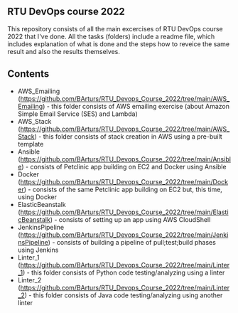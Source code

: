 ## RTU DevOps course 2022
This repository consists of all the main excercises of RTU DevOps course 2022 that I've done. All the tasks (folders) include a readme file, which includes explanation 
of what is done and the steps how to reveice the same result and also the results themselves.

## Contents
- AWS_Emailing (https://github.com/BArturs/RTU_Devops_Course_2022/tree/main/AWS_Emailing) - this folder consists of AWS emailing exercise (about Amazon Simple Email
Service (SES) and Lambda)
- AWS_Stack (https://github.com/BArturs/RTU_Devops_Course_2022/tree/main/AWS_Stack) - this folder consists of stack creation in AWS using a pre-built template
- Ansible (https://github.com/BArturs/RTU_Devops_Course_2022/tree/main/Ansible) - consists of Petclinic app building on EC2 and Docker using Ansible
- Docker (https://github.com/BArturs/RTU_Devops_Course_2022/tree/main/Docker) - consists of the same Petclinic app building on EC2 but, this time, using Docker
- ElasticBeanstalk (https://github.com/BArturs/RTU_Devops_Course_2022/tree/main/ElasticBeanstalk) - consists of setting up an app using AWS CloudShell
- JenkinsPipeline (https://github.com/BArturs/RTU_Devops_Course_2022/tree/main/JenkinsPipeline) - consists of building a pipeline of pull;test;build phases using Jenkins
- Linter_1 (https://github.com/BArturs/RTU_Devops_Course_2022/tree/main/Linter_1) - this folder consists of Python code testing/analyzing using a linter
- Linter_2 (https://github.com/BArturs/RTU_Devops_Course_2022/tree/main/Linter_2) - this folder consists of Java code testing/analyzing using another linter
